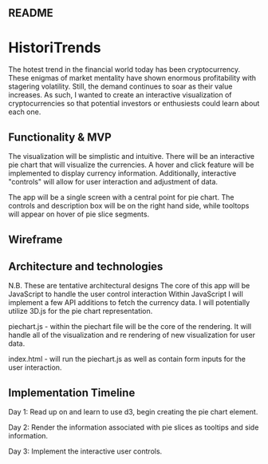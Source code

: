 ## README

# HistoriTrends

The hotest trend in the financial world today has been cryptocurrency. These enigmas of market mentality have shown enormous profitability with stagering volatility. Still, the demand continues to soar as their value increases. As such, I wanted to create an interactive visualization of cryptocurrencies so that potential investors or enthusiests could learn about each one.

## Functionality & MVP

The visualization will be simplistic and intuitive. There will be an interactive pie chart that will visualize the currencies. A hover and click feature will be implemented to display currency information. Additionally, interactive "controls" will allow for user interaction and adjustment of data.

The app will be a single screen with a central point for pie chart. The controls and description box will be on the right hand side, while tooltops will appear on hover of pie slice segments.

## Wireframe



## Architecture and technologies
N.B. These are tentative architectural designs
The core of this app will be JavaScript to handle the user control interaction
Within JavaScript I will implement a few API additions to fetch the currency data.
I will potentially utilize 3D.js for the pie chart representation.

piechart.js - within the piechart file will be the core of the rendering. It will handle all of the visualization and re rendering of new visualization for user data.

index.html - will run the piechart.js as well as contain form inputs for the user interaction.

## Implementation Timeline

Day 1: Read up on and learn to use d3, begin creating the pie chart element.

Day 2: Render the information associated with pie slices as tooltips and side information.

Day 3: Implement the interactive user controls.
